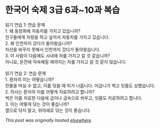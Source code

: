 # 한국어 숙제 3급 6과~10과 복습

<p>&#51069;&#44592; &#50672;&#49845; 1: &#50672;&#49845; &#47928;&#51228;<br>1. &#50780; &#46041;&#52285;&#54924;&#50640; &#51088;&#46041;&#52264;&#47484; &#44032;&#51648;&#44256; &#44052;&#49845;&#45768;&#44620;?<br>&#52828;&#44396;&#46308;&#50640;&#44172; &#51088;&#46993;&#51012; &#54616;&#44256; &#49910;&#50612;&#49436; &#51088;&#46041;&#52264;&#47484; &#44032;&#51648;&#44256; &#44052;&#49845;&#45768;&#45796;.<br>2. &#50780; &#51064;&#52380;&#44620;&#51648; &#44052;&#45796;&#44032; &#46028;&#50500;&#50772;&#49845;&#45768;&#44620;?<br>&#52264;&#49440;&#51012; &#48148;&#44984;&#51648; &#47803;&#54644;&#49436; &#51064;&#52380;&#44620;&#51648; &#44052;&#45796;&#44032; &#46028;&#50500;&#50772;&#49845;&#45768;&#45796;.<br>3. &#51060; &#49324;&#46988;&#51060; &#45796;&#51020;&#50640;&#46020; &#49884;&#45236;&#50640; &#52264;&#47484; &#44032;&#51648;&#44256; &#44040; &#44163; &#44057;&#49845;&#45768;&#44620;?<br>&#50500;&#45768;&#50836;, &#50868;&#51204;&#50640; &#51061;&#49689;&#54644;&#51656; &#46412;&#44620;&#51648;&#45716; &#52264;&#47484; &#44032;&#51648;&#44256; &#44040; &#44163; &#44057;&#51648; &#50506;&#49845;&#45768;&#45796;.<br><br>&#51069;&#44592; &#50672;&#49845; 2: &#50672;&#49845; &#47928;&#51228;<br>1. &#54872;&#51088;&#51032; &#51060;&#45716; &#50612;&#46523;&#49845;&#45768;&#44620;?<br>&#52268;&#47932;&#51012; &#47560;&#49892; &#49688; &#50630;&#44256;, &#51060;&#47484; &#45798;&#51012; &#46412; &#54588;&#44032; &#45208;&#50741;&#45768;&#45796;. &#50612;&#44552;&#45768;&#44032; &#50025;&#44256; &#51079;&#47800;&#46020; &#49345;&#54664;&#49845;&#45768;&#45796;.<br>2. &#51032;&#49324;&#45716; &#54872;&#51088;&#51032; &#51060;&#47484; &#50612;&#46523;&#44172; &#52824;&#47308;&#54616;&#47140;&#44256; &#54633;&#45768;&#44620;?<br>&#50025;&#51008; &#51060;&#47484; &#52824;&#47308;&#54620; &#45796;&#51020;&#50640; &#44552;&#51060;&#45208; &#44552;&#49549;&#51004;&#47196; &#50444;&#50864;&#44256;, &#51079;&#47800;&#46020; &#52824;&#47308;&#54616;&#47140;&#44256; &#54633;&#45768;&#45796;.<br>3. &#51060;&#45716; &#50612;&#46523;&#44172; &#45798;&#45716; &#44163;&#51060; &#51339;&#49845;&#45768;&#44620;?<br>&#50694;&#51004;&#47196; &#45798;&#51648; &#47568;&#44256;, &#50948;&#50500;&#47000;&#47196; &#45798;&#45716; &#44163;&#51060; &#51339;&#49845;&#45768;&#45796;.</p>


*This post was originally hosted [elsewhere](http://planspace.blogspot.com/2009/05/3-610.html).*
